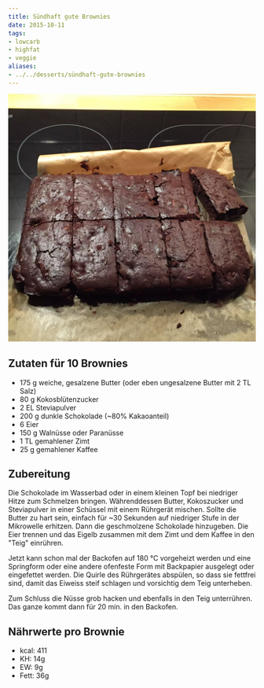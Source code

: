 ```yaml
---
title: Sündhaft gute Brownies
date: 2015-10-11
tags:
- lowcarb
- highfat
- veggie
aliases:
- ../../desserts/sündhaft-gute-brownies
---
```


![](/img/suendhaft-gute-brownies.webp)

## Zutaten für 10 Brownies
- 175 g  weiche, gesalzene Butter (oder eben ungesalzene Butter mit 2 TL Salz)
- 80 g   Kokosblütenzucker
- 2 EL   Steviapulver
- 200 g  dunkle Schokolade (~80% Kakaoanteil)
- 6      Eier
- 150 g  Walnüsse oder Paranüsse
- 1 TL   gemahlener Zimt
- 25 g   gemahlener Kaffee

## Zubereitung
Die Schokolade im Wasserbad oder in einem kleinen Topf bei niedriger Hitze zum Schmelzen bringen.
Währenddessen Butter, Kokoszucker und Steviapulver in einer Schüssel mit einem Rührgerät mischen. Sollte die Butter zu hart sein, einfach für ~30 Sekunden auf niedriger Stufe in der Mikrowelle erhitzen. Dann die geschmolzene Schokolade hinzugeben.
Die Eier trennen und das Eigelb zusammen mit dem Zimt und dem Kaffee in den "Teig" einrühren.

Jetzt kann schon mal der Backofen auf 180 °C  vorgeheizt werden und eine Springform oder eine andere ofenfeste Form mit Backpapier ausgelegt oder eingefettet werden.
Die Quirle des Rührgerätes abspülen, so dass sie fettfrei sind, damit das Eiweiss steif schlagen und vorsichtig dem Teig unterheben.

Zum Schluss die Nüsse grob hacken und ebenfalls in den Teig unterrühren.
Das ganze kommt dann für 20 min. in den Backofen.

## Nährwerte pro Brownie
- kcal: 411
- KH:    14g
- EW:     9g
- Fett:  36g
